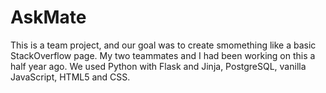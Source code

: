 # AskMate

This is a team project, and our goal was to create smomething like a basic StackOverflow page. My two teammates and I had been working on this a half year ago.
We used Python with Flask and Jinja, PostgreSQL, vanilla JavaScript, HTML5 and CSS.
